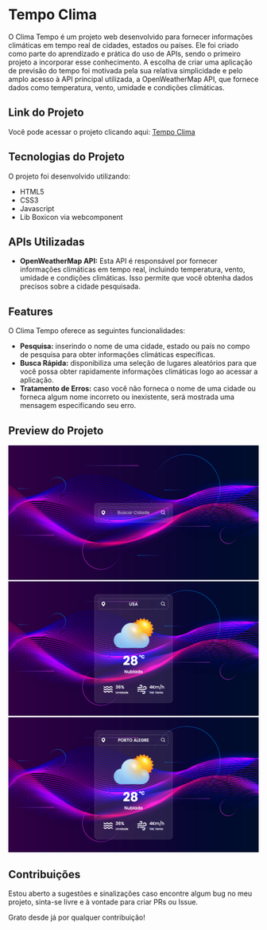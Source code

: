 # Tempo Clima

O Clima Tempo é um projeto web desenvolvido para fornecer informações climáticas em tempo real de cidades, estados ou países. Ele foi criado como parte do aprendizado e prática do uso de APIs, sendo o primeiro projeto a incorporar esse conhecimento. A escolha de criar uma aplicação de previsão do tempo foi motivada pela sua relativa simplicidade e pelo amplo acesso à API principal utilizada, a OpenWeatherMap API, que fornece dados como temperatura, vento, umidade e condições climáticas.

## Link do Projeto

Você pode acessar o projeto clicando aqui: [Tempo Clima](https://brunocsta.github.io/tempo-clima/)

## Tecnologias do Projeto

O projeto foi desenvolvido utilizando:
+ HTML5
+ CSS3
+ Javascript
+ Lib Boxicon via webcomponent

## APIs Utilizadas
 + **OpenWeatherMap API:** Esta API é responsável por fornecer informações climáticas em tempo real, incluindo temperatura, vento, umidade e condições climáticas. Isso permite que você obtenha dados precisos sobre a cidade pesquisada.

## Features

O Clima Tempo oferece as seguintes funcionalidades:

  + **Pesquisa:** inserindo o nome de uma cidade, estado ou país no compo de pesquisa para obter informações climáticas específicas.
  + **Busca Rápida:** disponibiliza uma seleção de lugares aleatórios para que você possa obter rapidamente informações climáticas logo ao acessar a aplicação.
  + **Tratamento de Erros:** caso você não forneca o nome de uma cidade ou forneca algum nome incorreto ou inexistente, será mostrada uma mensagem especificando seu erro.


## Preview do Projeto

![Página inicial](https://github.com/brunocsta/tempo-clima/blob/main/assets/images/img-projeto1.png?raw=true)
![Exemplo 1](https://github.com/brunocsta/tempo-clima/blob/main/assets/images/img-projeto3.png?raw=true)
![Exemplo 2](https://github.com/brunocsta/tempo-clima/blob/main/assets/images/Screenshot%202024-10-22%20at%2007-42-26%20Tempo%20Hoje.png?raw=true)

## Contribuições

Estou aberto a sugestões e sinalizações caso encontre algum bug no meu projeto, sinta-se livre e à vontade para criar PRs ou Issue.

Grato desde já por qualquer contribuição!
